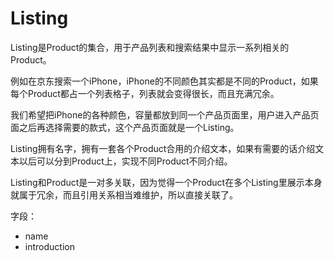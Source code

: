 Listing
======

Listing是Product的集合，用于产品列表和搜索结果中显示一系列相关的Product。

例如在京东搜索一个iPhone，iPhone的不同颜色其实都是不同的Product，如果每个Product都占一个列表格子，列表就会变得很长，而且充满冗余。

我们希望把iPhone的各种颜色，容量都放到同一个产品页面里，用户进入产品页面之后再选择需要的款式，这个产品页面就是一个Listing。

Listing拥有名字，拥有一套各个Product合用的介绍文本，如果有需要的话介绍文本以后可以分到Product上，实现不同Product不同介绍。

Listing和Product是一对多关联，因为觉得一个Product在多个Listing里展示本身就属于冗余，而且引用关系相当难维护，所以直接关联了。

字段：

* name
* introduction